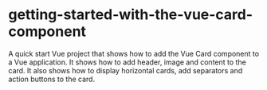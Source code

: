 # getting-started-with-the-vue-card-component
A quick start Vue project that shows how to add the Vue Card component to a Vue application. It shows how to add header, image and content to the card. It also shows how to display horizontal cards, add separators and action buttons to the card.
